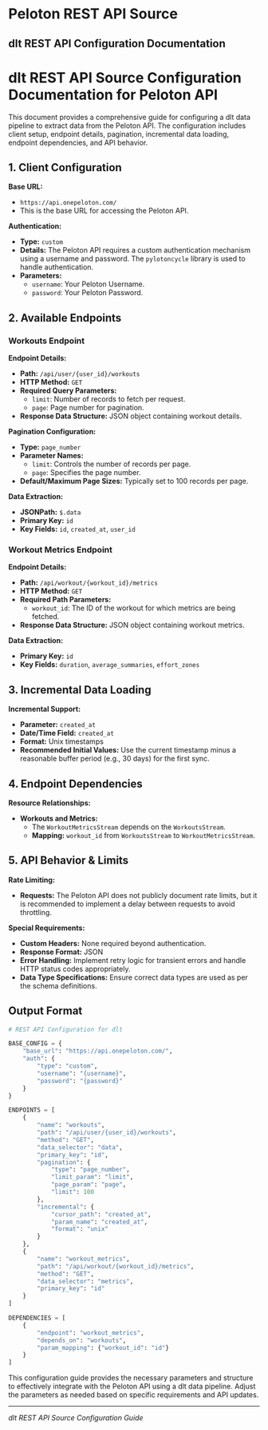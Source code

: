 # Peloton REST API Source

## dlt REST API Configuration Documentation

# dlt REST API Source Configuration Documentation for Peloton API

This document provides a comprehensive guide for configuring a dlt data pipeline to extract data from the Peloton API. The configuration includes client setup, endpoint details, pagination, incremental data loading, endpoint dependencies, and API behavior.

## 1. Client Configuration

**Base URL:**
- `https://api.onepeloton.com/`
- This is the base URL for accessing the Peloton API.

**Authentication:**
- **Type:** `custom`
- **Details:** The Peloton API requires a custom authentication mechanism using a username and password. The `pylotoncycle` library is used to handle authentication.
- **Parameters:**
  - `username`: Your Peloton Username.
  - `password`: Your Peloton Password.

## 2. Available Endpoints

### Workouts Endpoint

**Endpoint Details:**
- **Path:** `/api/user/{user_id}/workouts`
- **HTTP Method:** `GET`
- **Required Query Parameters:**
  - `limit`: Number of records to fetch per request.
  - `page`: Page number for pagination.
- **Response Data Structure:** JSON object containing workout details.

**Pagination Configuration:**
- **Type:** `page_number`
- **Parameter Names:**
  - `limit`: Controls the number of records per page.
  - `page`: Specifies the page number.
- **Default/Maximum Page Sizes:** Typically set to 100 records per page.

**Data Extraction:**
- **JSONPath:** `$.data`
- **Primary Key:** `id`
- **Key Fields:** `id`, `created_at`, `user_id`

### Workout Metrics Endpoint

**Endpoint Details:**
- **Path:** `/api/workout/{workout_id}/metrics`
- **HTTP Method:** `GET`
- **Required Path Parameters:**
  - `workout_id`: The ID of the workout for which metrics are being fetched.
- **Response Data Structure:** JSON object containing workout metrics.

**Data Extraction:**
- **Primary Key:** `id`
- **Key Fields:** `duration`, `average_summaries`, `effort_zones`

## 3. Incremental Data Loading

**Incremental Support:**
- **Parameter:** `created_at`
- **Date/Time Field:** `created_at`
- **Format:** Unix timestamps
- **Recommended Initial Values:** Use the current timestamp minus a reasonable buffer period (e.g., 30 days) for the first sync.

## 4. Endpoint Dependencies

**Resource Relationships:**
- **Workouts and Metrics:**
  - The `WorkoutMetricsStream` depends on the `WorkoutsStream`.
  - **Mapping:** `workout_id` from `WorkoutsStream` to `WorkoutMetricsStream`.

## 5. API Behavior & Limits

**Rate Limiting:**
- **Requests:** The Peloton API does not publicly document rate limits, but it is recommended to implement a delay between requests to avoid throttling.

**Special Requirements:**
- **Custom Headers:** None required beyond authentication.
- **Response Format:** JSON
- **Error Handling:** Implement retry logic for transient errors and handle HTTP status codes appropriately.
- **Data Type Specifications:** Ensure correct data types are used as per the schema definitions.

## Output Format

```python
# REST API Configuration for dlt

BASE_CONFIG = {
    "base_url": "https://api.onepeloton.com/",
    "auth": {
        "type": "custom",
        "username": "{username}",
        "password": "{password}"
    }
}

ENDPOINTS = [
    {
        "name": "workouts",
        "path": "/api/user/{user_id}/workouts",
        "method": "GET",
        "data_selector": "data",
        "primary_key": "id",
        "pagination": {
            "type": "page_number",
            "limit_param": "limit",
            "page_param": "page",
            "limit": 100
        },
        "incremental": {
            "cursor_path": "created_at",
            "param_name": "created_at",
            "format": "unix"
        }
    },
    {
        "name": "workout_metrics",
        "path": "/api/workout/{workout_id}/metrics",
        "method": "GET",
        "data_selector": "metrics",
        "primary_key": "id"
    }
]

DEPENDENCIES = [
    {
        "endpoint": "workout_metrics",
        "depends_on": "workouts",
        "param_mapping": {"workout_id": "id"}
    }
]
```

This configuration guide provides the necessary parameters and structure to effectively integrate with the Peloton API using a dlt data pipeline. Adjust the parameters as needed based on specific requirements and API updates.

---
*dlt REST API Source Configuration Guide*